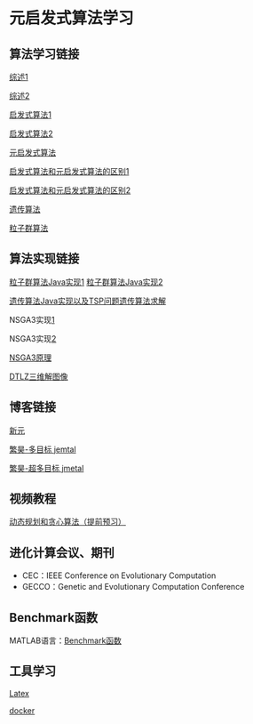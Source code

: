 # 元启发式算法学习

## 算法学习链接

[综述1](https://leovan.me/cn/2019/04/heuristic-algorithms/)

[综述2](https://blog.csdn.net/xujinpeng99/article/details/8947816)

[启发式算法1](https://www.zhihu.com/question/27666809/answer/43395837)

[启发式算法2](https://blog.csdn.net/changjiongjiong/article/details/71171898)

[元启发式算法](https://baike.baidu.com/item/%E5%85%83%E5%90%AF%E5%8F%91%E5%BC%8F%E7%AE%97%E6%B3%95)

[启发式算法和元启发式算法的区别1](https://www.zhihu.com/question/36635796)

[启发式算法和元启发式算法的区别2](https://zhuanlan.zhihu.com/p/37199993)

[遗传算法](https://blog.csdn.net/u010451580/article/details/51178225)

[粒子群算法](https://blog.csdn.net/niuyongjie/article/details/1569671)


## 算法实现链接

[粒子群算法Java实现1](https://blog.csdn.net/qq_27124771/article/details/80945337)
[粒子群算法Java实现2](https://www.cnblogs.com/mrpod2g/p/4575185.html)

[遗传算法Java实现以及TSP问题遗传算法求解](https://www.cnblogs.com/biaoyu/archive/2012/10/02/2710267.html)

NSGA3实现[1](https://blog.csdn.net/qq_40434430/article/details/88949293)

NSGA3实现[2](https://blog.csdn.net/wayjj/article/details/78954506)

[NSGA3原理](https://www.zhihu.com/question/41365143)

[DTLZ三维解图像](https://www.cs.cinvestav.mx/~emoobook/apendix-e/apendix-e.html)

## 博客链接

[新元](http://www.wangxinyuan.club:4001/)

[繁昊-多目标 jemtal](https://blog.csdn.net/weixin_43270242/article/details/104659768)

[繁昊-超多目标 jmetal](https://blog.csdn.net/weixin_43270242/article/details/104989008)

## 视频教程

[动态规划和贪心算法（提前预习）](https://www.bilibili.com/video/av18109226/?p=9)



## 进化计算会议、期刊

* CEC：IEEE Conference on Evolutionary Computation
* GECCO：Genetic and Evolutionary Computation Conference

## Benchmark函数

MATLAB语言：[Benchmark函数](http://benchmarkfcns.xyz/fcns)



## 工具学习

[Latex](http://liuchengxu.org/blog-cn/posts/quick-latex/)

[docker](https://www.runoob.com/docker/docker-tutorial.html)

